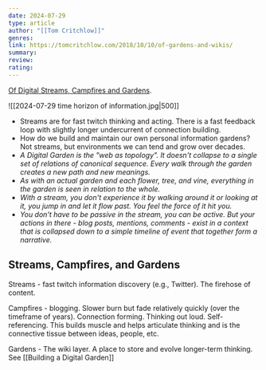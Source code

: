 ```yaml
---
date: 2024-07-29
type: article
author: "[[Tom Critchlow]]"
genres:
link: https://tomcritchlow.com/2018/10/10/of-gardens-and-wikis/
summary: 
review:
rating: 
---
```


[Of Digital Streams, Campfires and Gardens](https://tomcritchlow.com/2018/10/10/of-gardens-and-wikis/).

![[2024-07-29 time horizon of information.jpg|500]]

- Streams are for fast twitch thinking and acting. There is a fast feedback loop with slightly longer undercurrent of connection building. 
- How do we build and maintain our own personal information gardens? Not streams, but environments we can tend and grow over decades.
- *A Digital Garden is the "web as topology". It doesn't collapse to a single set of relations of canonical sequence. Every walk through the garden creates a new path and new meanings.* 
- *As with an actual garden and each flower, tree, and vine, everything in the garden is seen in relation to the whole.* 
- *With a stream, you don't experience it by walking around it or looking at it, you jump in and let it flow past. You feel the force of it hit you.* 
- *You don't have to be passive in the stream, you can be active. But your actions in there -  blog posts, mentions, comments - exist in a context that is collapsed down to a simple timeline of event that together form a narrative.* 

## Streams, Campfires, and Gardens
Streams - fast twitch information discovery (e.g., Twitter). The firehose of content. 

Campfires - blogging. Slower burn but fade relatively quickly (over the timeframe of years). Connection forming. Thinking out loud. Self-referencing. This builds muscle and helps articulate thinking and is the connective tissue between ideas, people, etc. 

Gardens - The wiki layer. A place to store and evolve longer-term thinking. See [[Building a Digital Garden]]

